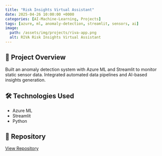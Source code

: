 ```yaml
---
title: "Risk Insights Virtual Assistant"
date: 2025-04-26 10:00:00 +0000
categories: [AI-Machine-Learning, Projects]
tags: [azure, ml, anomaly-detection, streamlit, sensors, ai]
image:
  path: /assets/img/projects/riva-app.png
  alt: RIVA Risk Insights Virtual Assistant
---
```


## 🎯 Project Overview

Built an anomaly detection system with Azure ML and Streamlit to monitor static sensor data. Integrated automated data pipelines and AI-based insights generation. 

## 🛠️ Technologies Used

- Azure ML
- Streamlit  
- Python

## 🔗 Repository

<a href="https://github.com/Mohit2497/RIVA-Anomaly-Detection" target="_blank" class="btn btn-primary">
  <i class="fab fa-github"></i> View Repository
</a>